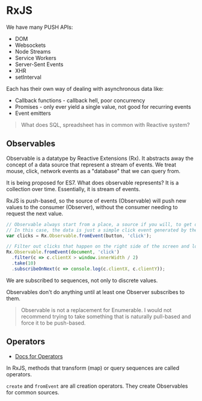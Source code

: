 # RxJS

We have many PUSH APIs:

* DOM
* Websockets
* Node Streams
* Service Workers
* Server-Sent Events
* XHR
* setInterval

Each has their own way of dealing with asynchronous data like:

* Callback functions - callback hell, poor concurrency
* Promises - only ever yield a single value, not good for recurring events
* Event emitters

> What does SQL, spreadsheet has in common with Reactive system?



## Observables

Observable is a datatype by Reactive Extensions (Rx). It abstracts away the concept of a data source that represent a stream of events. We treat mouse, click, network events as a "database" that we can query from.

It is being proposed for ES7. What does observable represents? It is a collection over time. Essentially, it is stream of events.

RxJS is push-based, so the source of events (Observable) will push new values to the consumer (Observer), without the consumer needing to request the next value.

```js
// Observable always start from a place, a source if you will, to get data from.
// In this case, the data is just a simple click event generated by the user.
var clicks = Rx.Observable.fromEvent(button, 'click');

// Filter out clicks that happen on the right side of the screen and logs only the first 10 clicks
Rx.Observable.fromEvent(document, 'click')
  .filter(c => c.clientX > window.innerWidth / 2)
  .take(10)
  .subscribeOnNext(c => console.log(c.clientX, c.clientY));
```

We are subscribed to sequences, not only to discrete values.

Observables don't do anything until at least one Observer subscribes to them.

> Observable is not a replacement for Enumerable. I would not recommend trying to take something that is naturally pull-based and force it to be push-based.

## Operators

* [Docs for Operators](https://github.com/Reactive-Extensions/RxJS/tree/master/doc/api/core/operators)

In RxJS, methods that transform (map) or query sequences are called operators.

`create` and `fromEvent` are all creation operators. They create Observables for common sources.


